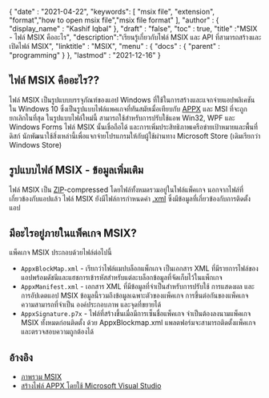 {
  "date" : "2021-04-22",
  "keywords": [ "msix file", "extension", "format","how to open msix file","msix file format" ],
  "author" : {
    "display_name" : "Kashif Iqbal"
},
  "draft" : "false",
  "toc" : true,
  "title" :"MSIX - ไฟล์ MSIX คืออะไร",
  "description":"เรียนรู้เกี่ยวกับไฟล์ MSIX และ API ที่สามารถสร้างและเปิดไฟล์ MSIX",
  "linktitle" : "MSIX",
  "menu" : {
    "docs" : {
      "parent" : "programming"
}
},
  "lastmod" : "2021-12-16"
}

## ไฟล์ MSIX คืออะไร??

ไฟล์ MSIX เป็นรูปแบบบรรจุภัณฑ์ของแอป Windows ที่ใช้ในการสร้างและแจกจ่ายแอปพลิเคชันใน Windows 10 ซึ่งเป็นรูปแบบไฟล์แพคเกจที่ทันสมัยเมื่อเทียบกับ [APPX](/th/programming/appx/) และ MSI ที่จะถูกยกเลิกในที่สุด ในรูปแบบไฟล์ใหม่นี้ สามารถใช้สำหรับการปรับใช้แอพ Win32, WPF และ Windows Forms ไฟล์ MSIX นั้นเชื่อถือได้ และการเพิ่มประสิทธิภาพเครือข่ายเป้าหมายและพื้นที่ดิสก์ นักพัฒนาใช้สิ่งเหล่านี้เพื่อแจกจ่ายโปรแกรมให้กับผู้ใช้ผ่านทาง Microsoft Store (เดิมเรียกว่า Windows Store)

## รูปแบบไฟล์ MSIX - ข้อมูลเพิ่มเติม

ไฟล์ MSIX เป็น [ZIP](/th/compression/zip/)-compressed โดยไฟล์ทั้งหมดรวมอยู่ในไฟล์แพ็คเกจ นอกจากไฟล์ที่เกี่ยวข้องกับแอปแล้ว ไฟล์ MSIX ยังมีไฟล์การกำหนดค่า [.xml](/th/web/xml/) ซึ่งมีข้อมูลที่เกี่ยวข้องกับการติดตั้งแอป

## มีอะไรอยู่ภายในแพ็คเกจ MSIX?

แพ็คเกจ MSIX ประกอบด้วยไฟล์ต่อไปนี้

* `AppxBlockMap.xml` - เรียกว่าไฟล์แมปบล็อกแพ็กเกจ เป็นเอกสาร XML ที่มีรายการไฟล์ของแอปพร้อมดัชนีและแฮชการเข้ารหัสสำหรับแต่ละบล็อกข้อมูลที่จัดเก็บไว้ในแพ็กเกจ
* `AppxManifest.xml` - เอกสาร XML ที่มีข้อมูลที่จำเป็นสำหรับการปรับใช้ การแสดงผล และการอัปเดตแอป MSIX ข้อมูลนี้รวมถึงข้อมูลเฉพาะตัวของแพ็คเกจ การขึ้นต่อกันของแพ็คเกจ ความสามารถที่จำเป็น องค์ประกอบภาพ และจุดที่ขยายได้
* `AppxSignature.p7x` - ไฟล์ที่สร้างขึ้นเมื่อมีการเซ็นชื่อแพ็คเกจ จำเป็นต้องลงนามแพ็คเกจ MSIX ทั้งหมดก่อนติดตั้ง ด้วย AppxBlockmap.xml แพลตฟอร์มจะสามารถติดตั้งแพ็คเกจและตรวจสอบความถูกต้องได้

## อ้างอิง

* [ภาพรวม MSIX](https://learn.microsoft.com/en-us/windows/msix/overview)
* [สร้างไฟล์ APPX โดยใช้ Microsoft Visual Studio](https://learn.microsoft.com/en-us/windows/msix/desktop/vs-package-overview)

